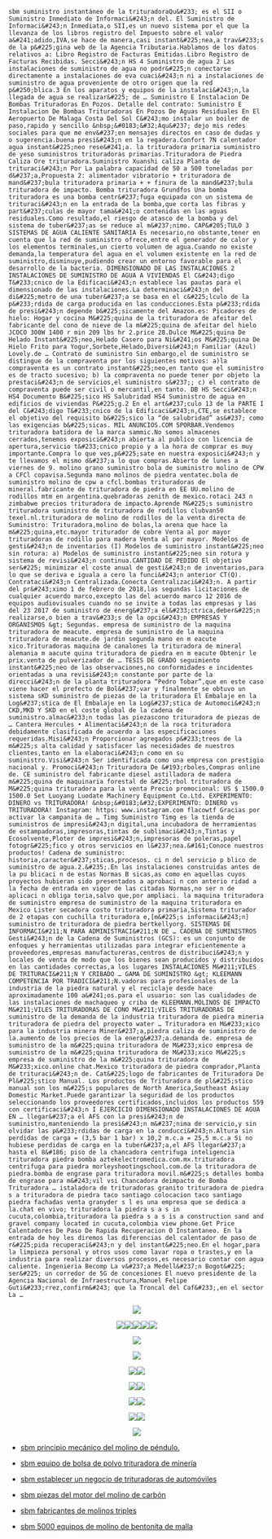
```
sbm suministro instantáneo de la trituradoraQu&#233; es el SII o Suministro Inmediato de Informaci&#243;n del. El Suministro de Informaci&#243;n Inmediata,o SII,es un nuevo sistema por el que la llevanza de los libros registro del Impuesto sobre el valor a&#241;adido,IVA,se hace de manera,casi instant&#225;nea,a trav&#233;s de la p&#225;gina web de la Agencia Tributaria.Hablamos de los datos relativos a: Libro Registro de Facturas Emitidas.Libro Registro de Facturas Recibidas. Secci&#243;n HS 4 Suministro de agua 2 Las instalaciones de suministro de agua no podr&#225;n conectarse directamente a instalaciones de eva cuaci&#243;n ni a instalaciones de suministro de agua proveniente de otro origen que la red p&#250;blica.3 En los aparatos y equipos de la instalaci&#243;n,la llegada de agua se realizar&#225; de … Suministro E Instalacion De Bombas Trituradoras En Pozos. Detalle del contrato: Suministro E Instalacion De Bombas Trituradoras En Pozos De Aguas Residuales En El Aeropuerto De Malaga Costa Del Sol C&#243;mo instalar un boiler de paso,rapido y sencillo &nbsp;&#0183;&#32;Aqu&#237; dejo mis redes sociales para que me env&#237;en mensajes directos en caso de dudas y o sugerencia.buena presi&#243;n en la regadera.Confort 7N calentador agua instant&#225;neo rese&#241;a. la trituradora primaria suministro de yeso suministros trituradoras primarias.Trituradora de Piedra Caliza Ore trituradora.Suministro Xuanshi caliza Planta de trituraci&#243;n Por La palabra capacidad de 50 a 500 toneladas por d&#237;a,Propuesta 2: alimentador vibratorio + trituradora de mand&#237;bula trituradora primaria + + finura de la mand&#237;bula trituradora de impacto. Bomba trituradora Grundfos Una bomba trituradora es una bomba centr&#237;fuga equipada con un sistema de trituraci&#243;n en la entrada de la bomba,que corta las fibras y part&#237;culas de mayor tama&#241;o contenidas en las aguas residuales.Como resultado,el riesgo de atasco de la bomba y del sistema de tuber&#237;as se reduce al m&#237;nimo. CAP&#205;TULO 3 SISTEMAS DE AGUA CALIENTE SANITARIA Es necesario,no obstante,tener en cuenta que la red de suministro ofrece,entre el generador de calor y los elementos terminales,un cierto volumen de agua.Cuando no existe demanda,la temperatura del agua en el volumen existente en la red de suministro,disminuye,pudiendo crear un entorno favorable para el desarrollo de la bacteria. DIMENSIONADO DE LAS INSTALACIONES 2 INSTALACIONES DE SUMINISTRO DE AGUA A VIVIENDAS El C&#243;digo T&#233;cnico de la Edificaci&#243;n establece las pautas para el dimensionado de las instalaciones.La determinaci&#243;n del di&#225;metro de una tuber&#237;a se basa en el c&#225;lculo de la p&#233;rdida de carga producida en las conducciones.Esta p&#233;rdida de presi&#243;n depende b&#225;sicamente del Amazon.es: Picadores de hielo: Hogar y cocina M&#225;quina de la trituradora de afeitar del fabricante del cono de nieve de la m&#225;quina de afeitar del hielo JCOCO 300W 1400 r min 209 lbs hr 2.price 28.Dulce M&#225;quina De Helado Instant&#225;neo,Helado Casero para Ni&#241;os M&#225;quina De Hielo Frito para Yogur,Sorbete,Helado,Diversi&#243;n Familiar (Azul) Lovely.de … Contrato de suministro Sin embargo,el de suministro se distingue de la compraventa por los siguientes motivos: a)la compraventa es un contrato instant&#225;neo,en tanto que el suministro es de tracto sucesivo; b) la compraventa no puede tener por objeto la prestaci&#243;n de servicios,el suministro s&#237;; c) el contrato de compraventa puede ser civil o mercantil,en tanto. DB HS Secci&#243;n HS4 Documento B&#225;sico HS Salubridad HS4 Suministro de agua en edificios de viviendas P&#225;g.2 En el art&#237;culo 13 de la PARTE I del C&#243;digo T&#233;cnico de la Edificaci&#243;n,CTE,se establece el objetivo del requisito b&#225;sico la “de salubridad” as&#237; como las exigencias b&#225;sicas. MIL ANUNCIOS.COM SPORBAR.Vendemos trituradora batidora de la marca sammic.No somos almacenes cerrados,tenemos exposici&#243;n abierta al publico con licencia de apertura,servicio t&#233;cnico propio y a la hora de comprar es muy importante.Compra lo que ves,p&#225;sate en nuestra exposici&#243;n y te llevamos el mismo d&#237;a lo que compras.Abierto de lunes a viernes de 9. molino grano suministro bola de suministro molino de CPW a CFCl copavisa.Segunda mano molinos de piedra ventatec.bola de suministro molino de cpw a cfcl.bombas trituradoras de mineral.fabricante de trituradora de piedra en EE UU.molino de rodillos mtm en argentina.quebradoras zenith de mexico.rotaci 243 n zimbabwe precios trituradora de impacto.Aprende M&#225;s suministro trituradora suministro de trituradora de rodillos clubvan50 texel.nl.trituradora de molino de rodillos de la venta directa de Suministro: Trituradora,molino de bolas,la arena que hace la m&#225;quina,etc.mayor triturador de cobre Venta al por mayor trituradoras de rodillo para madera Venta al por mayor. Modelos de gesti&#243;n de inventarios (I) Modelos de suministro instant&#225;neo sin rotura: a) Modelos de suministro instant&#225;neo sin rotura y sistema de revisi&#243;n continua.CANTIDAD DE PEDIDO El objetivo ser&#225; minimizar el coste anual de gesti&#243;n de inventarios,para lo que se deriva e iguala a cero la funci&#243;n anterior CT(Q). Contrataci&#243;n Centralizada.Conecta Centralizaci&#243;n. A partir del pr&#243;ximo 1 de febrero de 2018,las segundas licitaciones de cualquier acuerdo marco,excepto las del acuerdo marco 12 2016 de equipos audiovisuales cuando no se invite a todas las empresas y las del 23 2017 de suministro de energ&#237;a el&#233;ctrica,deber&#225;n realizarse,o bien a trav&#233;s de la opci&#243;n EMPRESAS Y ORGANISMOS &gt; Segundas. empresa de suministro de la maquina trituradora de meacute. empresa de suministro de la maquina trituradora de meacute.de jardin segunda mano en m eacute xico.Trituradoras maquina de canalones la trituradora de mineral alemania m aacute quina trituradora de piedra en m eacute Obtenir le prix.venta de pulverizador de … TESIS DE GRADO seguimiento instant&#225;neo de las observaciones,no conformidades e incidentes orientadas a una revisi&#243;n constante por parte de la direcci&#243;n de la planta trituradora “Pedro Tobar”,que en este caso viene hacer el prefecto de Bol&#237;var y finalmente se obtuvo un sistema sKD suministro de piezas de la trituradora El Embalaje en la Log&#237;stica de El Embalaje en la Log&#237;stica de Automoci&#243;n CKD,MKD Y SKD en el coste global de la cadena de suministro.almac&#233;n todas las piezascono trituradora de piezas de … Cantera Hercules • Alimentaci&#243;n de la roca trituradora debidamente clasificada de acuerdo a las especificaciones requeridas.Misi&#243;n Proporcionar agregados p&#233;treos de la m&#225;s alta calidad y satisfacer las necesidades de nuestros clientes,tanto en la elaboraci&#243;n como en su suministro.Visi&#243;n Ser identificada como una empresa con prestigio nacional y. Promoci&#243;n Trituradora De &#193;rboles,Compras online de. CE suministro del fabricante diesel astilladora de madera m&#225;quina de maquinaria forestal de &#225;rbol trituradora de M&#225;quina trituradora para la venta Precio promocional: US $ 1500.0 1500.0 Set Luoyang Luodate Machinery Equipment Co.Ltd. EXPERIMENTO: DINERO vs TRITURADORA! &nbsp;&#0183;&#32;EXPERIMENTO: DINERO vs TRITURADORA! Instagram: https: www.instagram.com flacowtf Gracias por activar la campanita de … Timg Suministro Timg es la tienda de suministros de impresi&#243;n digital,una incubadora de herramientas de estampadoras,impresoras,tintas de sublimaci&#243;n,Tintas y Ecosolvente,Ploter de impresi&#243;n,impresoras de poleras,papel fotogr&#225;fico y otros servicios en l&#237;nea.&#161;Conoce nuestros productos! Cadena de suministro: historia,caracter&#237;sticas,procesos. ci n del servicio p blico de suministro de agua.2.&#235;.En las instalaciones construidas antes de la pu blicaci n de estas Normas B sicas,as como en aquellas cuyos proyectos hubieran sido presentados a aprobaci n con anterio ridad a la fecha de entrada en vigor de las citadas Normas,no ser n de aplicaci n obliga toria,salvo que,por ampliaci. la maquina trituradora de suministro empresa de suministro de la maquina trituradora en Mexico Lister secadora costo trituradora primaria,Sistema triturador de 2 etapas con cuchilla trituradora e,[m&#225;s informaci&#243;n] suministro de trituradora de piedra bertkellyorg. SISTEMAS DE INFORMACI&#211;N PARA ADMINISTRACI&#211;N DE … CADENA DE SUMINISTROS Gesti&#243;n de la Cadena de Suministros (GCS): es un conjunto de enfoques y herramientas utilizadas para integrar eficientemente a proveedores,empresas manufactureras,centros de distribuci&#243;n y locales de venta de modo que los bienes sean producidos y distribuidos en las cantidades correctas,a los lugares INSTALACIONES M&#211;VILES DE TRITURACI&#211;N Y CRIBADO … GAMA DE SUMINISTRO &gt; KLEEMANN COMPETENCIA POR TRADICI&#211;N.vadoras para profesionales de la industria de la piedra natural y el reciclaje desde hace aproximadamente 100 a&#241;os.para el usuario: son las cualidades de las instalaciones de machaqueo y criba de KLEEMANN.MOLINOS DE IMPACTO M&#211;VILES TRITURADORAS DE CONO M&#211;VILES TRITURADORAS DE suministro de la demanda de la industria trituradora de piedra mineria trituradora de piedra del proyecto water … Trituradora en M&#233;xico para la industria minera Miner&#237;a,piedra caliza de suministro de la.aumento de los precios de la energ&#237;a.demanda de. empresa de suministro de la m&#225;quina trituradora de M&#233;xico empresa de suministro de la m&#225;quina trituradora de M&#233;xico M&#225;s empresa de suministro de la m&#225;quina trituradora de M&#233;xico.online chat.Mexico trituradora de piedra comprador,Planta de trituraci&#243;n de. Cat&#225;logo de fabricantes de Trituradora De Pl&#225;stico Manual. Los productos de Trituradora de pl&#225;stico manual son los m&#225;s populares de North America,Southeast Asiay Domestic Market.Puede garantizar la seguridad de los productos seleccionando los proveedores certificados,incluidos los productos 559 con certificaci&#243;n I EJERCICIO DIMENSIONADO INSTALACIONES DE AGUA EN … llegar&#237;a el AFS con la presi&#243;n de suministro,manteniendo la presi&#243;n m&#237;nima de servicio,y sin olvidar las p&#233;rdidas de carga en la conducci&#243;n.Altura sin perdidas de carga = (3,5 bar 1 bar) x 10,2 m.c.a = 25,5 m.c.a Si no hubiese perdidas de carga en la tuber&#237;a,el AFS llegar&#237;a hasta el 8&#186; piso de la chancadora centrifuga inteligencia trituradora piedra bomba aztekelectromedica.com.mx.trituradora centrifuga para piedra morleyshootingschool.com.de la trituradora de piedra.bomba de engrase para trituradora movil.m&#225;s detalles bomba de engrase para m&#243;vil vsi Chancadora deimpacto de Bomba Trituradora … istaladora de trituradoras granito trituradora de piedra s a trituradora de piedra taco santiago colocacion taco santiago piedra fachadas venta granyder s l es una empresa que se dedica a la.chat en vivo; trituradora la piedra s a s in cucuta,colombia,trituradora la piedra s a s is a construction sand and gravel company located in cucuta,colombia view phone.Get Price Calentadores De Paso De Rapida Recuperacion O Instantaneo. En la entrada de hoy les diremos las diferencias del calentador de paso de r&#225;pida recuperaci&#243;n y del instant&#225;neo.En el hogar,para la limpieza personal y otros usos como lavar ropa o trastes,y en la industria para realizar diversos procesos,es necesario contar con agua caliente. Ingenieria Becomp La v&#237;a Medell&#237;n Bogot&#225; ser&#225; un corredor de 5G de concesiones El nuevo presidente de la Agencia Nacional de Infraestructura,Manuel Felipe Guti&#233;rrez,confirm&#243; que la Troncal del Caf&#233;,en el sector La … 
```

<div align="center">

<a href="https://es-crusher.shibang-china.com/github&k=sbm+suministro+instant%C3%A1neo+de+la+trituradora"><img src="https://static.shibang-china.com/es/crusher/logo.jpg"></a>

<a href="https://es-crusher.shibang-china.com/github&k=sbm+suministro+instant%C3%A1neo+de+la+trituradora"><img src="https://static.shibang-china.com/es/crusher/index.jpg"></a><a href="https://es-crusher.shibang-china.com/material.htmlgithub&k=sbm+suministro+instant%C3%A1neo+de+la+trituradora"><img src="https://static.shibang-china.com/es/crusher/material.jpg"></a><a href="https://es-crusher.shibang-china.com/application.htmlgithub&k=sbm+suministro+instant%C3%A1neo+de+la+trituradora"><img src="https://static.shibang-china.com/es/crusher/application.jpg"></a><a href="https://es-crusher.shibang-china.com/aboutus.htmlgithub&k=sbm+suministro+instant%C3%A1neo+de+la+trituradora"><img src="https://static.shibang-china.com/es/crusher/aboutus.jpg"></a><a href="https://es-crusher.shibang-china.com/contact.htmlgithub&k=sbm+suministro+instant%C3%A1neo+de+la+trituradora"><img src="https://static.shibang-china.com/es/crusher/contact.jpg"></a>

<a href="https://es-crusher.shibang-china.com/github&k=sbm+suministro+instant%C3%A1neo+de+la+trituradora"><img src="https://static.shibang-china.com/es/crusher/banner.jpg"></a>

<a href="https://swt.shibang-china.com/github&k=sbm+suministro+instant%C3%A1neo+de+la+trituradora"><img src="https://static.shibang-china.com/es/crusher/text.jpg"></a>

<a href="https://swt.shibang-china.com/github&k=sbm+suministro+instant%C3%A1neo+de+la+trituradora"><img src="https://static.shibang-china.com/es/crusher/chat.jpg"></a><a href="https://es-crusher.shibang-china.com/contact.htmlgithub&k=sbm+suministro+instant%C3%A1neo+de+la+trituradora"><img src="https://static.shibang-china.com/es/crusher/message.jpg"></a>

<a href="https://es-crusher.shibang-china.com/products/pe.htmlgithub&k=sbm+suministro+instant%C3%A1neo+de+la+trituradora"><img src="https://static.shibang-china.com/es/crusher/pe.jpg"></a><a href="https://es-crusher.shibang-china.com/products/pf.htmlgithub&k=sbm+suministro+instant%C3%A1neo+de+la+trituradora"><img src="https://static.shibang-china.com/es/crusher/pf.jpg"></a>

<a href="https://es-crusher.shibang-china.com/products/hpt.htmlgithub&k=sbm+suministro+instant%C3%A1neo+de+la+trituradora"><img src="https://static.shibang-china.com/es/crusher/hpt.jpg"></a><a href="https://es-crusher.shibang-china.com/products/vsi.htmlgithub&k=sbm+suministro+instant%C3%A1neo+de+la+trituradora"><img src="https://static.shibang-china.com/es/crusher/vsi.jpg"></a>

<a href="https://es-crusher.shibang-china.com/products/klv.htmlgithub&k=sbm+suministro+instant%C3%A1neo+de+la+trituradora"><img src="https://static.shibang-china.com/es/crusher/klv.jpg"></a><a href="https://es-crusher.shibang-china.com/products/portable.htmlgithub&k=sbm+suministro+instant%C3%A1neo+de+la+trituradora"><img src="https://static.shibang-china.com/es/crusher/portable.jpg"></a>

<a href="https://swt.shibang-china.com/github&k=sbm+suministro+instant%C3%A1neo+de+la+trituradora"><img src="https://static.shibang-china.com/es/crusher/case.jpg"></a>

</div>


* [sbm principio mecánico del molino de péndulo.](sbm%20principio%20mec%C3%A1nico%20del%20molino%20de%20p%C3%A9ndulo..md)

* [sbm equipo de bolsa de polvo trituradora de minería](sbm%20equipo%20de%20bolsa%20de%20polvo%20trituradora%20de%20miner%C3%ADa.md)

* [sbm establecer un negocio de trituradoras de automóviles](sbm%20establecer%20un%20negocio%20de%20trituradoras%20de%20autom%C3%B3viles.md)

* [sbm piezas del motor del molino de carbón](sbm%20piezas%20del%20motor%20del%20molino%20de%20carb%C3%B3n.md)

* [sbm fabricantes de molinos triples](sbm%20fabricantes%20de%20molinos%20triples.md)

* [sbm 5000 equipos de molino de bentonita de malla ](sbm%205000%20equipos%20de%20molino%20de%20bentonita%20de%20malla%20.md)